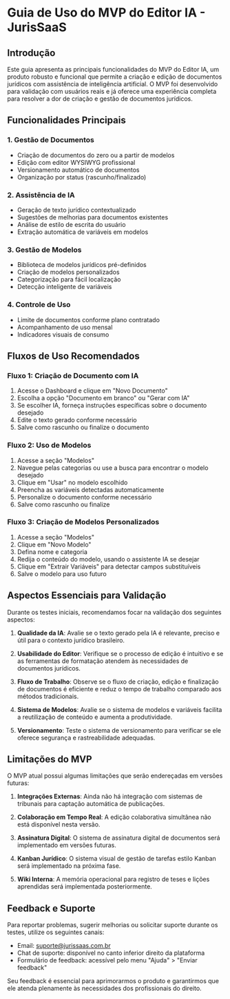 # Guia de Uso do MVP do Editor IA - JurisSaaS

## Introdução

Este guia apresenta as principais funcionalidades do MVP do Editor IA, um produto robusto e funcional que permite a criação e edição de documentos jurídicos com assistência de inteligência artificial. O MVP foi desenvolvido para validação com usuários reais e já oferece uma experiência completa para resolver a dor de criação e gestão de documentos jurídicos.

## Funcionalidades Principais

### 1. Gestão de Documentos
- Criação de documentos do zero ou a partir de modelos
- Edição com editor WYSIWYG profissional
- Versionamento automático de documentos
- Organização por status (rascunho/finalizado)

### 2. Assistência de IA
- Geração de texto jurídico contextualizado
- Sugestões de melhorias para documentos existentes
- Análise de estilo de escrita do usuário
- Extração automática de variáveis em modelos

### 3. Gestão de Modelos
- Biblioteca de modelos jurídicos pré-definidos
- Criação de modelos personalizados
- Categorização para fácil localização
- Detecção inteligente de variáveis

### 4. Controle de Uso
- Limite de documentos conforme plano contratado
- Acompanhamento de uso mensal
- Indicadores visuais de consumo

## Fluxos de Uso Recomendados

### Fluxo 1: Criação de Documento com IA
1. Acesse o Dashboard e clique em "Novo Documento"
2. Escolha a opção "Documento em branco" ou "Gerar com IA"
3. Se escolher IA, forneça instruções específicas sobre o documento desejado
4. Edite o texto gerado conforme necessário
5. Salve como rascunho ou finalize o documento

### Fluxo 2: Uso de Modelos
1. Acesse a seção "Modelos"
2. Navegue pelas categorias ou use a busca para encontrar o modelo desejado
3. Clique em "Usar" no modelo escolhido
4. Preencha as variáveis detectadas automaticamente
5. Personalize o documento conforme necessário
6. Salve como rascunho ou finalize

### Fluxo 3: Criação de Modelos Personalizados
1. Acesse a seção "Modelos"
2. Clique em "Novo Modelo"
3. Defina nome e categoria
4. Redija o conteúdo do modelo, usando o assistente IA se desejar
5. Clique em "Extrair Variáveis" para detectar campos substituíveis
6. Salve o modelo para uso futuro

## Aspectos Essenciais para Validação

Durante os testes iniciais, recomendamos focar na validação dos seguintes aspectos:

1. **Qualidade da IA**: Avalie se o texto gerado pela IA é relevante, preciso e útil para o contexto jurídico brasileiro.

2. **Usabilidade do Editor**: Verifique se o processo de edição é intuitivo e se as ferramentas de formatação atendem às necessidades de documentos jurídicos.

3. **Fluxo de Trabalho**: Observe se o fluxo de criação, edição e finalização de documentos é eficiente e reduz o tempo de trabalho comparado aos métodos tradicionais.

4. **Sistema de Modelos**: Avalie se o sistema de modelos e variáveis facilita a reutilização de conteúdo e aumenta a produtividade.

5. **Versionamento**: Teste o sistema de versionamento para verificar se ele oferece segurança e rastreabilidade adequadas.

## Limitações do MVP

O MVP atual possui algumas limitações que serão endereçadas em versões futuras:

1. **Integrações Externas**: Ainda não há integração com sistemas de tribunais para captação automática de publicações.

2. **Colaboração em Tempo Real**: A edição colaborativa simultânea não está disponível nesta versão.

3. **Assinatura Digital**: O sistema de assinatura digital de documentos será implementado em versões futuras.

4. **Kanban Jurídico**: O sistema visual de gestão de tarefas estilo Kanban será implementado na próxima fase.

5. **Wiki Interna**: A memória operacional para registro de teses e lições aprendidas será implementada posteriormente.

## Feedback e Suporte

Para reportar problemas, sugerir melhorias ou solicitar suporte durante os testes, utilize os seguintes canais:

- Email: suporte@jurissaas.com.br
- Chat de suporte: disponível no canto inferior direito da plataforma
- Formulário de feedback: acessível pelo menu "Ajuda" > "Enviar feedback"

Seu feedback é essencial para aprimorarmos o produto e garantirmos que ele atenda plenamente às necessidades dos profissionais do direito.
